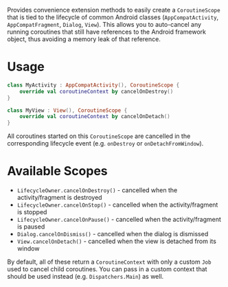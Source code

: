 Provides convenience extension methods to easily create a `CoroutineScope`
that is tied to the lifecycle of common Android classes (`AppCompatActivity`, `AppCompatFragment`, `Dialog`, `View`).
This allows you to auto-cancel any running coroutines that still have references to the Android framework object,
thus avoiding a memory leak of that reference.

# Usage

```kotlin
class MyActivity : AppCompatActivity(), CoroutineScope {
    override val coroutineContext by cancelOnDestroy()
}

class MyView : View(), CoroutineScope {
    override val coroutineContext by cancelOnDetach()
}
```

All coroutines started on this `CoroutineScope` are cancelled in the corresponding lifecycle event
(e.g. `onDestroy` or `onDetachFromWindow`).

# Available Scopes

- `LifecycleOwner.cancelOnDestroy()` - cancelled when the activity/fragment is destroyed
- `LifecycleOwner.cancelOnStop()` - cancelled when the activity/fragment is stopped
- `LifecycleOwner.cancelOnPause()` - cancelled when the activity/fragment is paused
- `Dialog.cancelOnDismiss()` - cancelled when the dialog is dismissed
- `View.cancelOnDetach()` - cancelled when the view is detached from its window

By default, all of these return a `CoroutineContext` with only a custom `Job` used to cancel
child coroutines. You can pass in a custom context that should be used instead (e.g. `Dispatchers.Main`) as well.

